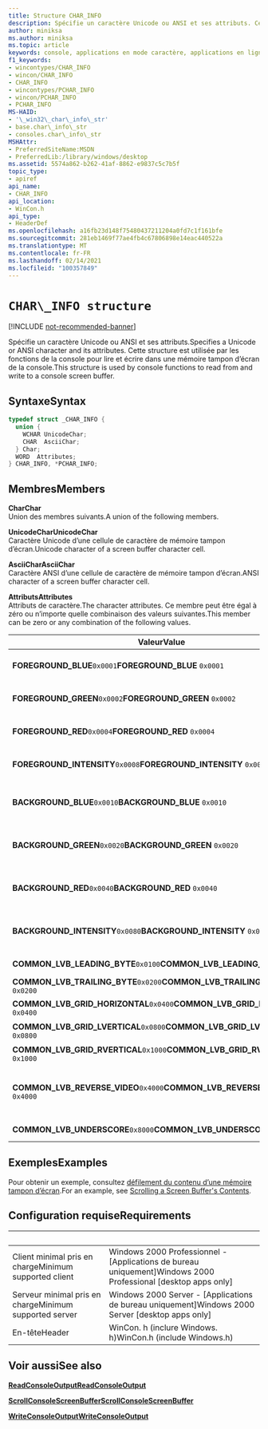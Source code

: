 ```yaml
---
title: Structure CHAR_INFO
description: Spécifie un caractère Unicode ou ANSI et ses attributs. Cette structure est utilisée par les fonctions de la console pour lire et écrire dans une mémoire tampon d’écran de la console.
author: miniksa
ms.author: miniksa
ms.topic: article
keywords: console, applications en mode caractère, applications en ligne de commande, applications de terminal, API console
f1_keywords:
- wincontypes/CHAR_INFO
- wincon/CHAR_INFO
- CHAR_INFO
- wincontypes/PCHAR_INFO
- wincon/PCHAR_INFO
- PCHAR_INFO
MS-HAID:
- '\_win32\_char\_info\_str'
- base.char\_info\_str
- consoles.char\_info\_str
MSHAttr:
- PreferredSiteName:MSDN
- PreferredLib:/library/windows/desktop
ms.assetid: 5574a862-b262-41af-8862-e9837c5c7b5f
topic_type:
- apiref
api_name:
- CHAR_INFO
api_location:
- WinCon.h
api_type:
- HeaderDef
ms.openlocfilehash: a16fb23d148f75480437211204a0fd7c1f161bfe
ms.sourcegitcommit: 281eb1469f77ae4fb4c67806898e14eac440522a
ms.translationtype: MT
ms.contentlocale: fr-FR
ms.lasthandoff: 02/14/2021
ms.locfileid: "100357849"
---
```

# `CHAR\_INFO structure`

[!INCLUDE [not-recommended-banner](./includes/not-recommended-banner.md)]

<span data-ttu-id="0710e-105">Spécifie un caractère Unicode ou ANSI et ses attributs.</span><span class="sxs-lookup"><span data-stu-id="0710e-105">Specifies a Unicode or ANSI character and its attributes.</span></span> <span data-ttu-id="0710e-106">Cette structure est utilisée par les fonctions de la console pour lire et écrire dans une mémoire tampon d’écran de la console.</span><span class="sxs-lookup"><span data-stu-id="0710e-106">This structure is used by console functions to read from and write to a console screen buffer.</span></span>

## <a name="syntax"></a><span data-ttu-id="0710e-107">Syntaxe</span><span class="sxs-lookup"><span data-stu-id="0710e-107">Syntax</span></span>

```C
typedef struct _CHAR_INFO {
  union {
    WCHAR UnicodeChar;
    CHAR  AsciiChar;
  } Char;
  WORD  Attributes;
} CHAR_INFO, *PCHAR_INFO;
```

## <a name="members"></a><span data-ttu-id="0710e-108">Membres</span><span class="sxs-lookup"><span data-stu-id="0710e-108">Members</span></span>

<span data-ttu-id="0710e-109">**Char**</span><span class="sxs-lookup"><span data-stu-id="0710e-109">**Char**</span></span>  
<span data-ttu-id="0710e-110">Union des membres suivants.</span><span class="sxs-lookup"><span data-stu-id="0710e-110">A union of the following members.</span></span>

<span data-ttu-id="0710e-111">**UnicodeChar**</span><span class="sxs-lookup"><span data-stu-id="0710e-111">**UnicodeChar**</span></span>  
<span data-ttu-id="0710e-112">Caractère Unicode d’une cellule de caractère de mémoire tampon d’écran.</span><span class="sxs-lookup"><span data-stu-id="0710e-112">Unicode character of a screen buffer character cell.</span></span>

<span data-ttu-id="0710e-113">**AsciiChar**</span><span class="sxs-lookup"><span data-stu-id="0710e-113">**AsciiChar**</span></span>  
<span data-ttu-id="0710e-114">Caractère ANSI d’une cellule de caractère de mémoire tampon d’écran.</span><span class="sxs-lookup"><span data-stu-id="0710e-114">ANSI character of a screen buffer character cell.</span></span>

<span data-ttu-id="0710e-115">**Attributs**</span><span class="sxs-lookup"><span data-stu-id="0710e-115">**Attributes**</span></span>  
<span data-ttu-id="0710e-116">Attributs de caractère.</span><span class="sxs-lookup"><span data-stu-id="0710e-116">The character attributes.</span></span> <span data-ttu-id="0710e-117">Ce membre peut être égal à zéro ou n’importe quelle combinaison des valeurs suivantes.</span><span class="sxs-lookup"><span data-stu-id="0710e-117">This member can be zero or any combination of the following values.</span></span>

| <span data-ttu-id="0710e-118">Valeur</span><span class="sxs-lookup"><span data-stu-id="0710e-118">Value</span></span> | <span data-ttu-id="0710e-119">Signification</span><span class="sxs-lookup"><span data-stu-id="0710e-119">Meaning</span></span> |
|-|-|
| <span data-ttu-id="0710e-120">**FOREGROUND_BLUE**`0x0001`</span><span class="sxs-lookup"><span data-stu-id="0710e-120">**FOREGROUND_BLUE** `0x0001`</span></span> | <span data-ttu-id="0710e-121">La couleur du texte contient du bleu.</span><span class="sxs-lookup"><span data-stu-id="0710e-121">Text color contains blue.</span></span> |
| <span data-ttu-id="0710e-122">**FOREGROUND_GREEN**`0x0002`</span><span class="sxs-lookup"><span data-stu-id="0710e-122">**FOREGROUND_GREEN** `0x0002`</span></span> | <span data-ttu-id="0710e-123">La couleur du texte contient du vert.</span><span class="sxs-lookup"><span data-stu-id="0710e-123">Text color contains green.</span></span> |
| <span data-ttu-id="0710e-124">**FOREGROUND_RED**`0x0004`</span><span class="sxs-lookup"><span data-stu-id="0710e-124">**FOREGROUND_RED** `0x0004`</span></span> | <span data-ttu-id="0710e-125">La couleur du texte contient du rouge.</span><span class="sxs-lookup"><span data-stu-id="0710e-125">Text color contains red.</span></span> |
| <span data-ttu-id="0710e-126">**FOREGROUND_INTENSITY**`0x0008`</span><span class="sxs-lookup"><span data-stu-id="0710e-126">**FOREGROUND_INTENSITY** `0x0008`</span></span> | <span data-ttu-id="0710e-127">La couleur du texte est intensifiée.</span><span class="sxs-lookup"><span data-stu-id="0710e-127">Text color is intensified.</span></span> |
| <span data-ttu-id="0710e-128">**BACKGROUND_BLUE**`0x0010`</span><span class="sxs-lookup"><span data-stu-id="0710e-128">**BACKGROUND_BLUE** `0x0010`</span></span> | <span data-ttu-id="0710e-129">La couleur d’arrière-plan contient du bleu.</span><span class="sxs-lookup"><span data-stu-id="0710e-129">Background color contains blue.</span></span> |
| <span data-ttu-id="0710e-130">**BACKGROUND_GREEN**`0x0020`</span><span class="sxs-lookup"><span data-stu-id="0710e-130">**BACKGROUND_GREEN** `0x0020`</span></span> | <span data-ttu-id="0710e-131">La couleur d’arrière-plan contient du vert.</span><span class="sxs-lookup"><span data-stu-id="0710e-131">Background color contains green.</span></span> |
| <span data-ttu-id="0710e-132">**BACKGROUND_RED**`0x0040`</span><span class="sxs-lookup"><span data-stu-id="0710e-132">**BACKGROUND_RED** `0x0040`</span></span> | <span data-ttu-id="0710e-133">La couleur d’arrière-plan contient du rouge.</span><span class="sxs-lookup"><span data-stu-id="0710e-133">Background color contains red.</span></span> |
| <span data-ttu-id="0710e-134">**BACKGROUND_INTENSITY**`0x0080`</span><span class="sxs-lookup"><span data-stu-id="0710e-134">**BACKGROUND_INTENSITY** `0x0080`</span></span> | <span data-ttu-id="0710e-135">La couleur d’arrière-plan est intensifiée.</span><span class="sxs-lookup"><span data-stu-id="0710e-135">Background color is intensified.</span></span> |
| <span data-ttu-id="0710e-136">**COMMON_LVB_LEADING_BYTE**`0x0100`</span><span class="sxs-lookup"><span data-stu-id="0710e-136">**COMMON_LVB_LEADING_BYTE** `0x0100`</span></span> | <span data-ttu-id="0710e-137">Octet de début.</span><span class="sxs-lookup"><span data-stu-id="0710e-137">Leading byte.</span></span> |
| <span data-ttu-id="0710e-138">**COMMON_LVB_TRAILING_BYTE**`0x0200`</span><span class="sxs-lookup"><span data-stu-id="0710e-138">**COMMON_LVB_TRAILING_BYTE** `0x0200`</span></span> | <span data-ttu-id="0710e-139">Octet de fin.</span><span class="sxs-lookup"><span data-stu-id="0710e-139">Trailing byte.</span></span> |
| <span data-ttu-id="0710e-140">**COMMON_LVB_GRID_HORIZONTAL**`0x0400`</span><span class="sxs-lookup"><span data-stu-id="0710e-140">**COMMON_LVB_GRID_HORIZONTAL** `0x0400`</span></span> | <span data-ttu-id="0710e-141">Supérieur horizontal.</span><span class="sxs-lookup"><span data-stu-id="0710e-141">Top horizontal.</span></span> |
| <span data-ttu-id="0710e-142">**COMMON_LVB_GRID_LVERTICAL**`0x0800`</span><span class="sxs-lookup"><span data-stu-id="0710e-142">**COMMON_LVB_GRID_LVERTICAL** `0x0800`</span></span> | <span data-ttu-id="0710e-143">Gauche vertical.</span><span class="sxs-lookup"><span data-stu-id="0710e-143">Left vertical.</span></span> |
| <span data-ttu-id="0710e-144">**COMMON_LVB_GRID_RVERTICAL**`0x1000`</span><span class="sxs-lookup"><span data-stu-id="0710e-144">**COMMON_LVB_GRID_RVERTICAL** `0x1000`</span></span> | <span data-ttu-id="0710e-145">Droite vertical.</span><span class="sxs-lookup"><span data-stu-id="0710e-145">Right vertical.</span></span> |
| <span data-ttu-id="0710e-146">**COMMON_LVB_REVERSE_VIDEO**`0x4000`</span><span class="sxs-lookup"><span data-stu-id="0710e-146">**COMMON_LVB_REVERSE_VIDEO** `0x4000`</span></span> | <span data-ttu-id="0710e-147">Attribut de premier plan et d’arrière-plan inversé.</span><span class="sxs-lookup"><span data-stu-id="0710e-147">Reverse foreground and background attribute.</span></span> |
| <span data-ttu-id="0710e-148">**COMMON_LVB_UNDERSCORE**`0x8000`</span><span class="sxs-lookup"><span data-stu-id="0710e-148">**COMMON_LVB_UNDERSCORE** `0x8000`</span></span> | <span data-ttu-id="0710e-149">Caractère de soulignement.</span><span class="sxs-lookup"><span data-stu-id="0710e-149">Underscore.</span></span> |

## <a name="examples"></a><span data-ttu-id="0710e-150">Exemples</span><span class="sxs-lookup"><span data-stu-id="0710e-150">Examples</span></span>

<span data-ttu-id="0710e-151">Pour obtenir un exemple, consultez [défilement du contenu d’une mémoire tampon d’écran](scrolling-a-screen-buffer-s-contents.md).</span><span class="sxs-lookup"><span data-stu-id="0710e-151">For an example, see [Scrolling a Screen Buffer's Contents](scrolling-a-screen-buffer-s-contents.md).</span></span>

## <a name="requirements"></a><span data-ttu-id="0710e-152">Configuration requise</span><span class="sxs-lookup"><span data-stu-id="0710e-152">Requirements</span></span>

| &nbsp; | &nbsp; |
|-|-|
| <span data-ttu-id="0710e-153">Client minimal pris en charge</span><span class="sxs-lookup"><span data-stu-id="0710e-153">Minimum supported client</span></span> | <span data-ttu-id="0710e-154">Windows 2000 Professionnel - \[Applications de bureau uniquement\]</span><span class="sxs-lookup"><span data-stu-id="0710e-154">Windows 2000 Professional \[desktop apps only\]</span></span> |
| <span data-ttu-id="0710e-155">Serveur minimal pris en charge</span><span class="sxs-lookup"><span data-stu-id="0710e-155">Minimum supported server</span></span> | <span data-ttu-id="0710e-156">Windows 2000 Server - \[Applications de bureau uniquement\]</span><span class="sxs-lookup"><span data-stu-id="0710e-156">Windows 2000 Server \[desktop apps only\]</span></span> |
| <span data-ttu-id="0710e-157">En-tête</span><span class="sxs-lookup"><span data-stu-id="0710e-157">Header</span></span> | <span data-ttu-id="0710e-158">WinCon. h (inclure Windows. h)</span><span class="sxs-lookup"><span data-stu-id="0710e-158">WinCon.h (include Windows.h)</span></span> |

## <a name="see-also"></a><span data-ttu-id="0710e-159">Voir aussi</span><span class="sxs-lookup"><span data-stu-id="0710e-159">See also</span></span>

[<span data-ttu-id="0710e-160">**ReadConsoleOutput**</span><span class="sxs-lookup"><span data-stu-id="0710e-160">**ReadConsoleOutput**</span></span>](readconsoleoutput.md)

[<span data-ttu-id="0710e-161">**ScrollConsoleScreenBuffer**</span><span class="sxs-lookup"><span data-stu-id="0710e-161">**ScrollConsoleScreenBuffer**</span></span>](scrollconsolescreenbuffer.md)

[<span data-ttu-id="0710e-162">**WriteConsoleOutput**</span><span class="sxs-lookup"><span data-stu-id="0710e-162">**WriteConsoleOutput**</span></span>](writeconsoleoutput.md)
